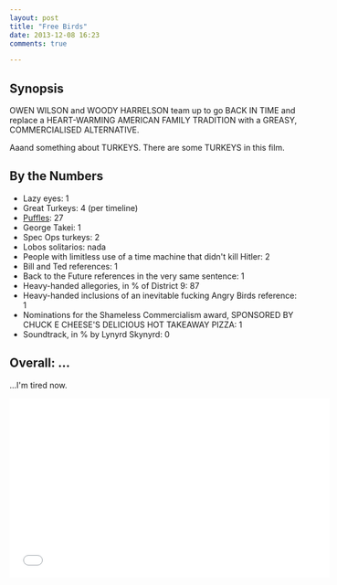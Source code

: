 ```yaml
---
layout: post
title: "Free Birds"
date: 2013-12-08 16:23
comments: true

---
```


Synopsis
--------

OWEN WILSON and WOODY HARRELSON team up to go BACK IN TIME and replace a HEART-WARMING AMERICAN FAMILY TRADITION with a GREASY, COMMERCIALISED ALTERNATIVE.

Aaand something about TURKEYS. There are some TURKEYS in this film.

By the Numbers
--------------

* Lazy eyes: 1
* Great Turkeys: 4 (per timeline)
* [Puffles](http://www.reddit.com/r/bannedfromclubpenguin): 27
* George Takei: 1
* Spec Ops turkeys: 2
* Lobos solitarios: nada
* People with limitless use of a time machine that didn't kill Hitler: 2
* Bill and Ted references: 1
* Back to the Future references in the very same sentence: 1
* Heavy-handed allegories, in % of District 9: 87
* Heavy-handed inclusions of an inevitable fucking Angry Birds reference: 1
* Nominations for the Shameless Commercialism award, SPONSORED BY CHUCK E CHEESE'S DELICIOUS HOT TAKEAWAY PIZZA: 1
* Soundtrack, in % by Lynyrd Skynyrd: 0

Overall: ...
------------
...I'm tired now.
<center><iframe width="560" height="315" src="//www.youtube-nocookie.com/embed/wSyhbhzhLxM?rel=0" frameborder="0" allowfullscreen></iframe></center>

